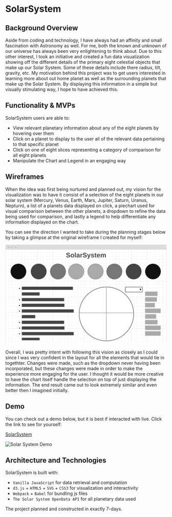 # SolarSystem

## Background Overview

Aside from coding and technology, I have always had an affinity and small fascination with Astronomy as well. 
For me, both the known and unknown of our universe has always been very enlightening to think about. 
Due to this other interest, I took an initiative and created a fun data visualization showing off the different
details of the primary eight celestial objects that make up our Solar System. Some of these details include there radius, tilt, gravity, etc.
My motivation behind this project was to get users interested in learning more about out home planet as well as the 
surrounding planets that make up the Solar System. By displaying this information in a simple but visually stimulating way,
I hope to have achieved this.

## Functionality & MVPs

SolarSystem users are able to:

* View relevant planetary information about any of the eight planets by hovering over them
* Click on a planet to display to the user all of the relevant data pertaining to that specific planet
* Click on one of eight slices representing a category of comparison for all eight planets
* Manipulate the Chart and Legend in an engaging way 

## Wireframes

When the idea was first being nurtured and planned out, my vision for the visualization was to have it consist of a selection of the eight planets in our solar system (Mercury, Venus, Earth, Mars, Jupiter, Saturn, Uranus, Nepturn),
a list of a planets data displayed on click, a piechart used for visual comparison between the other planets, 
a dropdown to refine the data being used for comparison, and lastly a legend to help differentiate any information displayed on the chart.

You can see the direction I wanted to take during the planning stages below by taking a glimpse at the original wireframe I created for myself:

![Wireframe](https://github.com/bryandevelops/SolarSystem/blob/master/src/assets/wireframe.png)

Overall, I was pretty intent with following this vision as closely as I could since I was very confident in the layout for all the elements that would tie in togethter. Changes were made, such as the dropdown never having been incorporated, but these changes were made in order to make the experience more engaging for the user. I thought it would be more creative to have the chart itself handle the selection on top of just displaying the information. The end result came out to look extremely similar and even better then I imagined initially.

## Demo

You can check out a demo below, but it is best if interacted with live. Click the link to see for yourself:

[SolarSystem](https://bryandevelops.github.io/SolarSystem/)

![Solar System Demo](https://github.com/bryandevelops/SolarSystem/blob/master/src/assets/demo.gif)

## Architecture and Technologies

SolarSystem is built with:

* `Vanilla JavaScript` for data retrieval and computation
* `d3.js` + `HTML5` + `SVG` + `CSS3` for visualization and interactivity
* `Webpack` + `Babel` for bundling js files
* `The Solar System OpenData API` for all planetary data used

The project planned and constructed in exactly 7-days.
